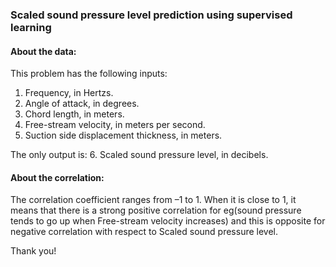 ### Scaled sound pressure level prediction using supervised learning

#### About the data:

This problem has the following inputs:
1. Frequency, in Hertzs.
2. Angle of attack, in degrees.
3. Chord length, in meters.
4. Free-stream velocity, in meters per second.
5. Suction side displacement thickness, in meters.

The only output is:
6. Scaled sound pressure level, in decibels. 

#### About the correlation:
The correlation coefficient ranges from –1 to 1. When it is close to 1, it means that there is a strong positive correlation for eg(sound pressure tends to go up when Free-stream velocity increases) and this is opposite for negative correlation with respect to Scaled sound pressure level.

Thank you!
